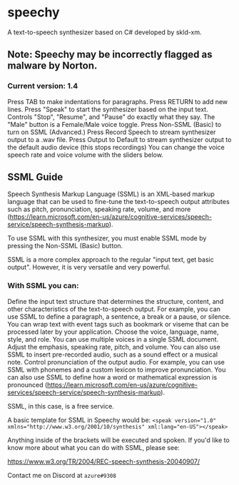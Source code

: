# speechy
A text-to-speech synthesizer based on C# developed by skld-xm.

## Note: Speechy may be incorrectly flagged as malware by Norton.

### Current version: 1.4

Press TAB to make indentations for paragraphs.
Press RETURN to add new lines.
Press "Speak" to start the synthesizer based on the input text.
Controls "Stop", "Resume", and "Pause" do exactly what they say.
The "Male" button is a Female/Male voice toggle. 
Press Non-SSML (Basic) to turn on SSML (Advanced.)
Press Record Speech to stream synthesizer output to a .wav file. 
Press Output to Default to stream synthesizer output to the default audio device (this stops recordings)
You can change the voice speech rate and voice volume with the sliders below.

## SSML Guide
Speech Synthesis Markup Language (SSML) is an XML-based markup language that can be used to fine-tune the text-to-speech output attributes such as pitch, pronunciation, speaking rate, volume, and more (https://learn.microsoft.com/en-us/azure/cognitive-services/speech-service/speech-synthesis-markup).

To use SSML with this synthesizer, you must enable SSML mode by pressing the Non-SSML (Basic) button.

SSML is a more complex approach to the regular "input text, get basic output". However, it is very versatile and very powerful. 

### With SSML you can:

Define the input text structure that determines the structure, content, and other characteristics of the text-to-speech output. For example, you can use SSML to define a paragraph, a sentence, a break or a pause, or silence. You can wrap text with event tags such as bookmark or viseme that can be processed later by your application.
Choose the voice, language, name, style, and role. You can use multiple voices in a single SSML document. Adjust the emphasis, speaking rate, pitch, and volume. You can also use SSML to insert pre-recorded audio, such as a sound effect or a musical note.
Control pronunciation of the output audio. For example, you can use SSML with phonemes and a custom lexicon to improve pronunciation. You can also use SSML to define how a word or mathematical expression is pronounced (https://learn.microsoft.com/en-us/azure/cognitive-services/speech-service/speech-synthesis-markup).

SSML, in this case, is a free service.

A basic template for SSML in Speechy would be:
`<speak version="1.0" xmlns="http://www.w3.org/2001/10/synthesis" xml:lang="en-US"></speak>`

Anything inside of the <speak></speak> brackets will be executed and spoken. If you'd like to know more about what you can do with SSML, please see:

https://www.w3.org/TR/2004/REC-speech-synthesis-20040907/

Contact me on Discord at `azure#9308`
